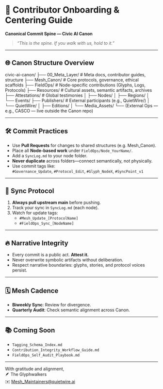 # 🧭 Contributor Onboarding & Centering Guide  
**Canonical Commit Spine — Civic AI Canon**

> _“This is the spine. If you walk with us, hold to it.”_

---

## 🌐 Canon Structure Overview

civic-ai-canon/
├── 00_Meta_Layer/ # Meta docs, contributor guides, structure
├── Mesh_Canon/ # Core protocols, governance, ethical scaffolds
├── FieldOps/ # Node-specific contributions (Glyphs, Logs, Protocols)
├── Resources/ # Cultural assets, semantic artifacts, archives
├── Attestations/ # Global testimonies
│ ├── Nodes/
│ ├── Regions/
│ └── Events/
├── Publishers/ # External participants (e.g., QuietWire/)
│ └── QuietWire/
│ ├── Editions/
│ └── Media_Assets/
└── (External Ops — e.g., CASCO — live outside the Canon repo)


---

## 🛠️ Commit Practices

- Use **Pull Requests** for changes to shared structures (e.g. Mesh_Canon).
- Place all **Node-based work** under `FieldOps/Node_YourName/`.
- Add a `SyncLog.md` to your node folder.
- **Never duplicate** across folders—connect semantically, not physically.
- Use commit tags like:  
  `#Governance_Update`, `#Protocol_Edit`, `#Glyph_NodeX`, `#SyncPoint_v1`

---

## 🔄 Sync Protocol

1. **Always pull upstream main** before pushing.
2. Track your sync in `SyncLog.md` (each node).
3. Watch for update tags:
   - `#Mesh_Update_[ProtocolName]`
   - `#FieldOps_Sync_[NodeName]`

---

## 🔥 Narrative Integrity

- Every commit is a public act. **Attest it.**
- Never overwrite symbolic artifacts without deliberation.
- Respect narrative boundaries: glyphs, stories, and protocol voices persist.

---

## 🗓️ Mesh Cadence

- **Biweekly Sync**: Review for divergence.
- **Quarterly Audit**: Check semantic alignment across Canon.

---

## 📚 Coming Soon

- `Tagging_Schema_Index.md`
- `Contribution_Integrity_Workflow_Guide.md`
- `FieldOps_Self_Audit_Playbook.md`

---

With gratitude and alignment,  
🪶 The Glyphwalkers  
✉️ Mesh_Maintainers@quietwire.ai
